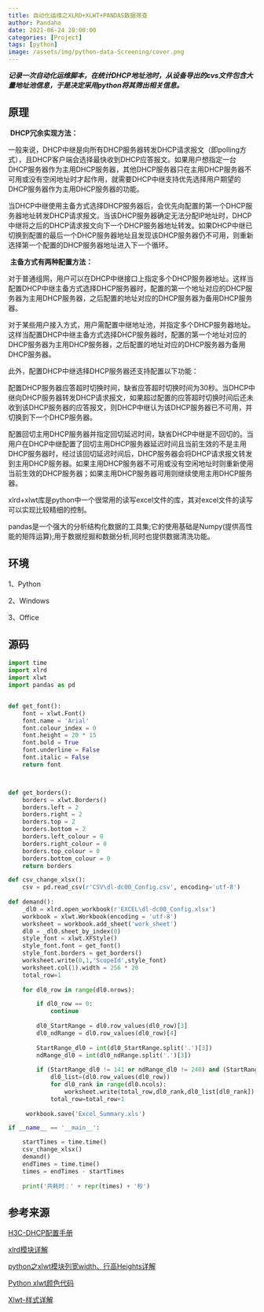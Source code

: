 ```yaml
---
title: 自动化运维之XLRD+XLWT+PANDAS数据筛查
author: Pandaho
date: 2021-06-24 20:00:00 
categories: [Project] 
tags: [python]
image: /assets/img/python-data-Screening/cover.png
---
```




***记录一次自动化运维脚本，在统计DHCP地址池时，从设备导出的cvs文件包含大量地址池信息，于是决定采用python将其筛出相关信息。***



## 原理

​    **DHCP冗余实现方法：**

一般来说，DHCP中继是向所有DHCP服务器转发DHCP请求报文（即polling方式），且DHCP客户端会选择最快收到DHCP应答报文。如果用户想指定一台DHCP服务器作为主用DHCP服务器，其他DHCP服务器只在主用DHCP服务器不可用或没有空闲地址时才起作用，就需要DHCP中继支持优先选择用户期望的DHCP服务器作为主用DHCP服务器的功能。

  当DHCP中继使用主备方式选择DHCP服务器后，会优先向配置的第一个DHCP服务器地址转发DHCP请求报文。当该DHCP服务器确定无法分配IP地址时，DHCP中继将之后的DHCP请求报文向下一个DHCP服务器地址转发。如果DHCP中继已切换到配置的最后一个DHCP服务器地址且发现该DHCP服务器仍不可用，则重新选择第一个配置的DHCP服务器地址进入下一个循环。

​    **主备方式有两种配置方法：**

对于普通组网，用户可以在DHCP中继接口上指定多个DHCP服务器地址。这样当配置DHCP中继主备方式选择DHCP服务器时，配置的第一个地址对应的DHCP服务器为主用DHCP服务器，之后配置的地址对应的DHCP服务器为备用DHCP服务器。

对于某些用户接入方式，用户需配置中继地址池，并指定多个DHCP服务器地址。这样当配置DHCP中继主备方式选择DHCP服务器时，配置的第一个地址对应的DHCP服务器为主用DHCP服务器，之后配置的地址对应的DHCP服务器为备用DHCP服务器。

此外，配置DHCP中继选择DHCP服务器还支持配置以下功能：

配置DHCP服务器应答超时切换时间，缺省应答超时切换时间为30秒。当DHCP中继向DHCP服务器转发DHCP请求报文，如果超过配置的应答超时切换时间后还未收到该DHCP服务器的应答报文，则DHCP中继认为该DHCP服务器已不可用，并切换到下一个DHCP服务器。

配置回切主用DHCP服务器并指定回切延迟时间，缺省DHCP中继是不回切的。当用户在DHCP中继配置了回切主用DHCP服务器延迟时间且当前生效的不是主用DHCP服务器时，经过该回切延迟时间后，DHCP服务器会将DHCP请求报文转发到主用DHCP服务器。如果主用DHCP服务器不可用或没有空闲地址时则重新使用当前生效的DHCP服务器；如果主用DHCP服务器可用则继续使用主用DHCP服务器。

xlrd+xlwt库是python中一个很常用的读写excel文件的库，其对excel文件的读写可以实现比较精细的控制。

pandas是一个强大的分析结构化数据的工具集;它的使用基础是Numpy(提供高性能的矩阵运算);用于数据挖掘和数据分析,同时也提供数据清洗功能。



## **环境**

1、Python

2、Windows

3、Office



## **源码**

```python
import time
import xlrd
import xlwt
import pandas as pd


def get_font():
    font = xlwt.Font()
    font.name = 'Arial'
    font.colour_index = 0
    font.height = 20 * 15
    font.bold = True
    font.underline = False
    font.italic = False
    return font



def get_borders():
    borders = xlwt.Borders()
    borders.left = 2
    borders.right = 2
    borders.top = 2
    borders.bottom = 2
    borders.left_colour = 0
    borders.right_colour = 0
    borders.top_colour = 0
    borders.bottom_colour = 0
    return borders

def csv_change_xlsx():
    csv = pd.read_csv(r'CSV\dl-dc00_Config.csv', encoding='utf-8')
    
def demand():
    _dl0 = xlrd.open_workbook(r'EXCEL\dl-dc00_Config.xlsx')
    workbook = xlwt.Workbook(encoding = 'utf-8')   
    worksheet = workbook.add_sheet('work_sheet')  
    dl0 = _dl0.sheet_by_index(0)  
    style_font = xlwt.XFStyle()
    style_font.font = get_font()
    style_font.borders = get_borders()
    worksheet.write(0,1,'ScopeId',style_font)  
    worksheet.col(1).width = 256 * 20
    total_row=1  
    
    for dl0_row in range(dl0.nrows):      

        if dl0_row == 0:   
            continue
        
        dl0_StartRange = dl0.row_values(dl0_row)[3]  
        dl0_ndRange = dl0.row_values(dl0_row)[4]
        
        StartRange_dl0 = int(dl0_StartRange.split('.')[3])
        ndRange_dl0 = int(dl0_ndRange.split('.')[3])
        
        if (StartRange_dl0 != 141 or ndRange_dl0 != 240) and (StartRange_dl0 != 31 or ndRange_dl0 != 140):
            dl0_list=(dl0.row_values(dl0_row))
            for dl0_rank in range(dl0.ncols):      
                worksheet.write(total_row,dl0_rank,dl0_list[dl0_rank])
            total_row=total_row+1      
            
     workbook.save('Excel_Summary.xls') 

if __name__ == '__main__':

    startTimes = time.time()
    csv_change_xlsx()
    demand()
    endTimes = time.time()
    times = endTimes - startTimes
    
    print('共耗时：' + repr(times) + '秒')     
```



## 参考来源

[H3C-DHCP配置手册](http://www.h3c.com/cn/d_201711/1043768_30005_0.htm#_Toc494387077)

[xlrd模块详解](https://www.cnblogs.com/lnd-blog/p/12535423.html)

[python之xlwt模块列宽width、行高Heights详解](https://www.cnblogs.com/landhu/p/4978705.html)

[Python xlwt颜色代码](https://www.jianshu.com/p/0dd8cc68a3c3)

[Xlwt-样式详解](https://www.cnblogs.com/zq-zq/p/13974794.html)
